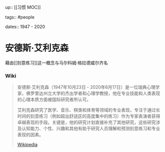 up:: [[习惯 MOC]]

tags:: #people

dates:: 1947 - 2020

# 安德斯·艾利克森

藉由[[刻意练习]]这一概念与马尔科姆·格拉德威尔齐名

### Wiki

> 安德斯·艾利克森（1947年10月23日 - 2020年6月17日）是一位瑞典心理学家，佛罗里达州立大学的杰出学者和心理学教授，他在专业技能和人类表现的心理本质方面被国际研究者所认可。
> 
> 艾利克森研究了医学、音乐、棋类和体育等领域的专业表现，专注于通过长时间的刻意练习（例如超出舒适区的高度集中的练习）作为专家表演者获得卓越表现的手段。关键是，他的研究计划直接补充了其他研究，这些研究涉及认知能力、个性、兴趣和其他有助于研究人员理解和预测刻意练习和专业表现的因素。
>
> [Wikipedia](https://en.wikipedia.org/wiki/K.%20Anders%20Ericsson)
